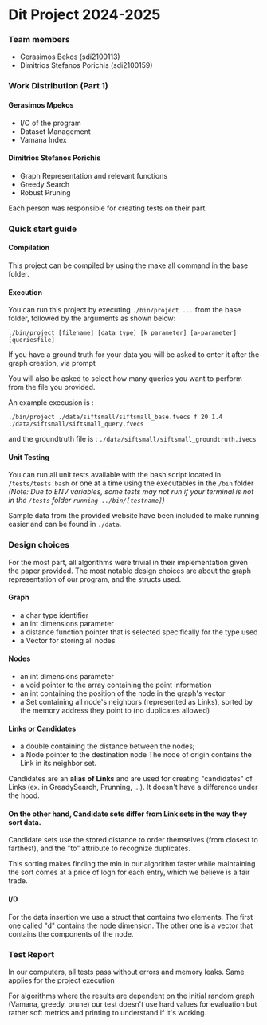 # Dit Project 2024-2025
### Team members
- Gerasimos Bekos (sdi2100113)
- Dimitrios Stefanos Porichis (sdi2100159)

### Work Distribution (Part 1)

#### Gerasimos Mpekos
- I/O of the program
- Dataset Management
- Vamana Index

#### Dimitrios Stefanos Porichis 
- Graph Representation and relevant functions
- Greedy Search
- Robust Pruning

Each person was responsible for creating tests on their part.

### Quick start guide

#### Compilation

This project can be compiled by using the make all command in the base folder. 

#### Execution

You can run this project by executing `./bin/project ...` from the base folder, followed by the arguments as shown below:

`./bin/project [filename] [data type] [k parameter] [a-parameter] [queriesfile]`

If you have a ground truth for your data you will be asked to enter it after the graph creation, via prompt

You will also be asked to select how many queries you want to perform from the file you provided. 

An example execusion is : 

`./bin/project ./data/siftsmall/siftsmall_base.fvecs f 20 1.4 ./data/siftsmall/siftsmall_query.fvecs`


and the groundtruth file is : `./data/siftsmall/siftsmall_groundtruth.ivecs`

#### Unit Testing


You can run all unit tests available with the bash script located in `/tests/tests.bash` or one at a time using the executables in the `/bin` folder 
*(Note: Due to ENV variables, some tests may not run if your terminal is not in the `/tests` folder `running ../bin/[testname]`)*

Sample data from the provided website have been included to make running easier and can be found in `./data`.

### Design choices

For the most part, all algorithms were trivial in their implementation given the paper provided. The most notable design choices are about the graph representation of our program, and the structs used.

#### Graph
- a char type identifier
- an int dimensions parameter
- a distance function pointer that is selected specifically for the type used
- a Vector for storing all nodes

#### Nodes
- an int dimensions parameter
- a void pointer to the array containing the point information
- an int containing the position of the node in the graph's vector
- a Set containing all node's neighbors (represented as Links), sorted by the memory address they point to (no duplicates allowed)

#### Links or Candidates 
- a double containing the distance between the nodes;
- a Node pointer to the destination node
	The node of origin contains the Link in its neighbor set.

Candidates are an **alias of Links** and are used for creating "candidates" of Links (ex. in GreadySearch, Prunning, ...). It doesn't have a difference under the hood.

#### On the other hand, Candidate sets differ from Link sets in the way they sort data. 

Candidate sets use the stored distance to order themselves (from closest to farthest), and the "to" attribute to recognize duplicates. 

This sorting makes finding the min in our algorithm faster while maintaining the sort comes at a price of logn for each entry, which we believe is a fair trade.

#### I/0
For the data insertion we use a struct that contains two elements. The first one called "d" contains the node dimension. The other one is a vector that contains the components of the node. 

### Test Report

In our computers, all tests pass without errors and memory leaks. Same applies for the project execution

For algorithms where the results are dependent on the initial random graph (Vamana, greedy, prune) our test doesn't use hard values for evaluation but rather soft metrics and printing to understand if it's working.
